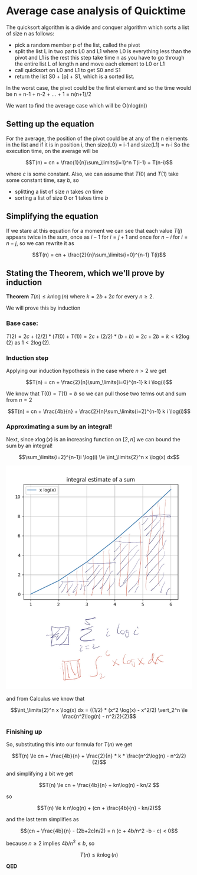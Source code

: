 # Average case analysis of Quicktime

The quicksort algorithm is a divide and conquer algorithm which sorts a list of size n as follows:
* pick a random member p of the list, called the pivot
* split the list L in two parts L0 and L1 where L0 is everything less than the pivot and L1 is the rest
  this step take time n as you have to go through the entire list L of length n and move each element to L0 or L1
* call quicksort on L0 and L1 to get S0 and S1
* return the list S0 + [p] + S1, which is a sorted list.

In the worst case, the pivot could be the first element and so the time would be n + n-1 + n-2 + ... + 1 = n(n+1)/2

We want to find the average case which will be O(nlog(n))

## Setting up the equation
For the average, the position of the pivot could be at any of the n elements in the list
and if it is in position i, then size(L0) = i-1 and size(L1) = n-i
So the execution time, on the average will be

$$T(n) = cn + \frac{1}{n}\sum_\limits{i=1}^n T(i-1) + T(n-i)$$

where $c$ is some constant. Also, we can assume that $T(0)$ and $T(1)$ take some constant time, say $b$, so
* splitting a list of size $n$ takes $cn$ time
* sorting a list of size 0 or 1 takes time $b$

## Simplifying the equation
If we stare at this equation for a moment we can see that each value $T(j)$ appears twice in the sum,
once as $i-1$ for $i=j+1$ and once for $n-i$ for $i=n-j$, so we can rewrite it as

$$T(n) = cn + \frac{2}{n}\sum_\limits{i=0}^{n-1} T(i)$$

## Stating the Theorem, which we'll prove by induction

**Theorem** $T(n) \le k n \log(n)$ where $k=2b+2c$ for every $n\ge 2$.

We will prove this by induction

### Base case:
$T(2) = 2c + (2/2) * (T(0) + T(1)) = 2c + (2/2)* (b+b) = 2c+2b = k \lt k 2 \log(2)$  as $1< 2\log(2)$.

### Induction step
Applying our induction hypothesis in the case where $n\gt 2$ we get

$$T(n) = cn + \frac{2}{n}\sum_\limits{i=0}^{n-1} k i \log(i)$$

We know that $T(0)=T(1)=b$ so we can pull those two terms out and sum from $n=2$

$$T(n) = cn + \frac{4b}{n} + \frac{2}{n}\sum_\limits{i=2}^{n-1} k i \log(i)$$

### Approximating a sum by an integral!

Next, since $x \log(x)$ is an increasing function on $[2,n]$ we can bound the sum by an integral!

$$\sum_\limits{i=2}^{n-1}i \log(i) \le \int_\limits{2}^n x \log(x) dx$$

![xlogx](xlogx-integral.png)

and from Calculus we know that 

$$\int_\limits{2}^n x \log(x) dx = ((1/2) * (x^2 \log(x) - x^2/2) \vert_2^n \le \frac{n^2\log(n) - n^2/2}{2}$$

### Finishing up

So, substituting this into our formula for $T(n)$ we get 

$$T(n) \le cn + \frac{4b}{n} + \frac{2}{n} * k * \frac{n^2\log(n) - n^2/2}{2}$$

and simplifying a bit we get

$$T(n) \le cn + \frac{4b}{n} +  kn\log(n) - kn/2 $$

so

$$T(n) \le  k n\log(n) + (cn + \frac{4b}{n} - kn/2)$$

and the last term simplifies as

$$(cn + \frac{4b}{n} - (2b+2c)n/2) = n (c + 4b/n^2 -b - c) < 0$$

because $n\ge 2$ implies $4b/n^2\le b$, so

$$T(n) \le  k n\log(n)$$

**QED**
